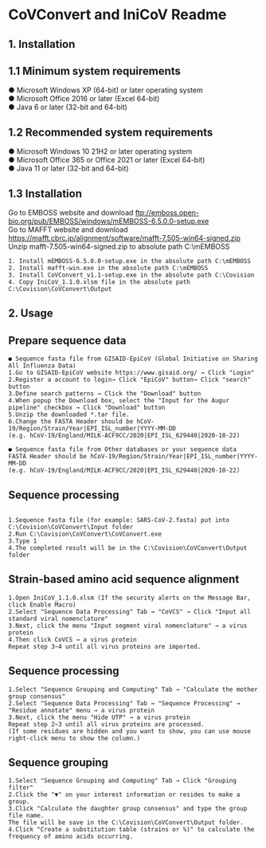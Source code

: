 # CoVConvert and IniCoV Readme
## 1. Installation
## 1.1 Minimum system requirements
● Microsoft Windows XP (64-bit) or later operating system  
● Microsoft Office 2016 or later (Excel 64-bit)  
● Java 6 or later (32-bit and 64-bit)
## 1.2 Recommended system requirements
● Microsoft Windows 10 21H2 or later operating system  
● Microsoft Office 365 or Office 2021 or later (Excel 64-bit)  
● Java 11 or later (32-bit and 64-bit)
## 1.3 Installation
Go to EMBOSS website and download ftp://emboss.open-bio.org/pub/EMBOSS/windows/mEMBOSS-6.5.0.0-setup.exe  
Go to MAFFT website and download https://mafft.cbrc.jp/alignment/software/mafft-7.505-win64-signed.zip  
Unzip mafft-7.505-win64-signed.zip to absolute path C:\mEMBOSS  
```
1. Install mEMBOSS-6.5.0.0-setup.exe in the absolute path C:\mEMBOSS
2. Install mafft-win.exe in the absolute path C:\mEMBOSS
3. Install CoVConvert_v1.1-setup.exe in the absolute path C:\Covision
4. Copy IniCoV_1.1.0.xlsm file in the absolute path C:\Covision\CoVConvert\Output
```
## 2. Usage
## Prepare sequence data
```
● Sequence fasta file from GISAID-EpiCoV (Global Initiative on Sharing All Influenza Data) 
1.Go to GISAID-EpiCoV website https://www.gisaid.org/ → Click "Login"
2.Register a account to login→ Click "EpiCoV" button→ Click "search" button
3.Define search patterns → Click the "Download" button
4.When popup the Download box, select the "Input for the Augur pipeline" checkbox → Click "Download" button
5.Unzip the downloaded *.tar file.
6.Change the FASTA Header should be hCoV-19/Region/Strain/Year|EPI_ISL_number|YYYY-MM-DD
(e.g. hCoV-19/England/MILK-ACF9CC/2020|EPI_ISL_629440|2020-10-22)

● Sequence fasta file from Other databases or your sequence data
FASTA Header should be hCoV-19/Region/Strain/Year|EPI_ISL_number|YYYY-MM-DD
(e.g. hCoV-19/England/MILK-ACF9CC/2020|EPI_ISL_629440|2020-10-22)

```
## Sequence processing
```

1.Sequence fasta file (for example: SARS-CoV-2.fasta) put into C:\Covision\CoVConvert\Input folder
2.Run C:\Covision\CoVConvert\CoVConvert.exe
3.Type 1
4.The completed result will be in the C:\Covision\CoVConvert\Output folder
```

## Strain-based amino acid sequence alignment
```
1.Open IniCoV_1.1.0.xlsm (If the security alerts on the Message Bar, click Enable Macro)
2.Select "Sequence Data Processing" Tab → "CoVCS" → Click "Input all standard viral nomenclature"
3.Next, click the menu "Input segment viral nomenclature" → a virus protein
4.Then click CoVCS → a virus protein
Repeat step 3~4 until all virus proteins are imported.
```
## Sequence processing
```
1.Select "Sequence Grouping and Computing" Tab → "Calculate the mother group consensus"
2.Select "Sequence Data Processing" Tab → "Sequence Processing" → "Residue annotate" menu → a virus protein
3.Next, click the menu "Hide UTP" → a virus protein
Repeat step 2~3 until all virus proteins are processed. 
(If some residues are hidden and you want to show, you can use mouse right-click menu to show the column.)
```
## Sequence grouping
```
1.Select "Sequence Grouping and Computing" Tab → Click "Grouping filter"
2.Click the "▼" on your interest information or resides to make a group.
3.Click "Calculate the daughter group consensus" and type the group file name.
The file will be save in the C:\Covision\CoVConvert\Output folder.
4.Click "Create a substitution table (strains or %)" to calculate the frequency of amino acids occurring.
```
